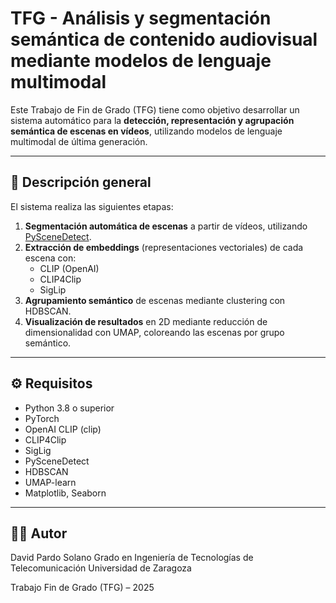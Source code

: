 # TFG - Análisis y segmentación semántica de contenido audiovisual mediante modelos de lenguaje multimodal

Este Trabajo de Fin de Grado (TFG) tiene como objetivo desarrollar un sistema automático para la **detección, representación y agrupación semántica de escenas en vídeos**, utilizando modelos de lenguaje multimodal de última generación.

---

## 🧠 Descripción general

El sistema realiza las siguientes etapas:

1. **Segmentación automática de escenas** a partir de vídeos, utilizando [PySceneDetect](https://github.com/Breakthrough/PySceneDetect).
2. **Extracción de embeddings** (representaciones vectoriales) de cada escena con:
   - CLIP (OpenAI)
   - CLIP4Clip
   - SigLip
3. **Agrupamiento semántico** de escenas mediante clustering con HDBSCAN.
4. **Visualización de resultados** en 2D mediante reducción de dimensionalidad con UMAP, coloreando las escenas por grupo semántico.

---

## ⚙️ Requisitos
- Python 3.8 o superior
- PyTorch
- OpenAI CLIP (clip)
- CLIP4Clip
- SigLig
- PySceneDetect
- HDBSCAN
- UMAP-learn
- Matplotlib, Seaborn

---

## 👨‍💻 Autor
David Pardo Solano
Grado en Ingeniería de Tecnologías de Telecomunicación
Universidad de Zaragoza

Trabajo Fin de Grado (TFG) – 2025
